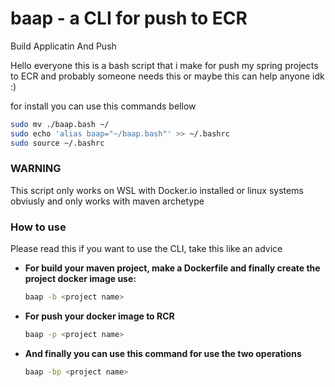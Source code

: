 # baap - a CLI for push to ECR
Build Applicatin And Push

Hello everyone this is a bash script that i make for push my spring projects to ECR and probably someone needs this or maybe this can help anyone idk :)

for install you can use this commands bellow

```bash
sudo mv ./baap.bash ~/
sudo echo 'alias baap="~/baap.bash"' >> ~/.bashrc
sudo source ~/.bashrc
```

### WARNING 
This script only works on WSL with Docker.io installed or linux systems obviusly and only works with maven archetype

### How to use
Please read this if you want to use the CLI, take this like an advice

- <b> For build your maven project, make a Dockerfile and finally create the project docker image use: </b>

  ```bash
  baap -b <project name>
  ``` 

- <b> For push your docker image to RCR </b>

  ```bash
  baap -p <project name>
  ```
  
- <b> And finally you can use this command for use the two operations </b>

  ```bash
  baap -bp <project name>
  ```
